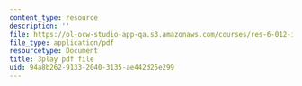 ```yaml
---
content_type: resource
description: ''
file: https://ol-ocw-studio-app-qa.s3.amazonaws.com/courses/res-6-012-introduction-to-probability-spring-2018/94a8b262913320403135ae442d25e299_jPB9zI8F7rE.pdf
file_type: application/pdf
resourcetype: Document
title: 3play pdf file
uid: 94a8b262-9133-2040-3135-ae442d25e299
---
```

